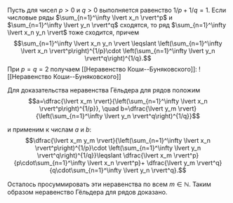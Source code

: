 Пусть для чисел $p>0$ и $q>0$
    выполняется равенство $1/p+1/q=1$. Если числовые ряды
    $\sum_{n=1}^\infty \lvert x_n \rvert^p$ и
    $\sum_{n=1}^\infty \lvert y_n \rvert^q$ сходятся, то ряд
    $\sum_{n=1}^\infty \lvert x_n y_n \rvert$ тоже сходится, причем
    $$\sum_{n=1}^\infty \lvert x_n y_n \rvert \leqslant
    \left(\sum_{n=1}^\infty \lvert x_n \rvert^p\right)^{1/p}\cdot
    \left(\sum_{n=1}^\infty \lvert y_n \rvert^q\right)^{1/q}.$$
     При $p=q=2$ получаем [[Неравенство Коши--Буняковского]]:
	     ![[Неравенство Коши--Буняковского]]

Для доказательства неравенства Гёльдера для рядов положим
$$a=\dfrac{\lvert x_m \rvert}{\left(\sum_{n=1}^\infty \lvert x_n \rvert^p\right)^{1/p}}, \quad 
b=\dfrac{\lvert y_m \rvert}{\left(\sum_{n=1}^\infty \lvert y_n \rvert^q\right)^{1/q}}$$

и применим к числам $a$ и $b$:
$$\dfrac{\lvert x_m y_m \rvert}{\left(\sum_{n=1}^\infty \lvert x_n \rvert^p\right)^{1/p}\cdot \left(\sum_{n=1}^\infty \lvert y_n \rvert^q\right)^{1/q}}\leqslant
\dfrac{\lvert x_m \rvert^p}{p\cdot\sum_{n=1}^\infty \lvert x_n \rvert^p}+
\dfrac{\lvert y_m \rvert^q}{q\cdot\sum_{n=1}^\infty \lvert y_n \rvert^q}.$$

Осталось просуммировать эти неравенства по всем $m\in\mathbb{N}$. Таким
образом неравенство Гёльдера для рядов доказано.
